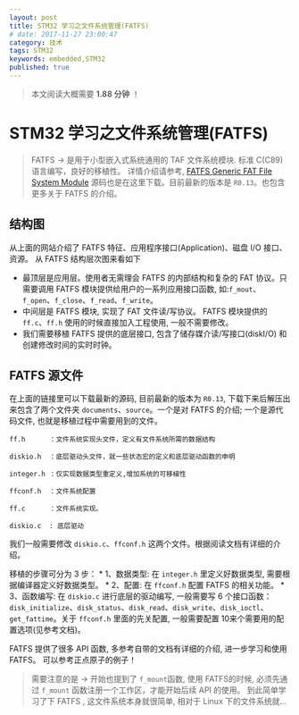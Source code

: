 ```yaml
---
layout: post
title: STM32 学习之文件系统管理(FATFS)
# date: 2017-11-27 23:00:47
category: 技术
tags: STM32
keywords: embedded,STM32
published: true
---
```


>本文阅读大概需要 **1.88 分钟** ！

# STM32 学习之文件系统管理(FATFS)
> FATFS -> 是用于小型嵌入式系统通用的 TAF 文件系统模块. 标准 C(C89) 语言编写，良好的移植性。 详情介绍请参考,
[FATFS Generic FAT File System Module](http://irtos.sourceforge.net/FAT32_ChaN/doc/00index_e.html) 源码也是在这里下载。目前最新的版本是 `R0.13`。也包含更多关于 FATFS 的介绍。

## 结构图

从上面的网站介绍了 FATFS 特征、应用程序接口(Application)、磁盘 I/O 接口、资源。  从 FATFS 结构层次图来看如下

* 最顶层是应用层。使用者无需理会 FATFS 的内部结构和复杂的 FAT 协议。只需要调用 FATFS 模块提供给用户的一系列应用接口函数, 如:`f_mout`、`f_open`、`f_close`、`f_read`、`f_write`。
* 中间层是 FATFS 模块, 实现了 FAT 文件读/写协议。 FATFS 模块提供的 `ff.c`、`ff.h` 使用的时候直接加入工程使用, 一般不需要修改。
* 我们需要移植 FATFS 提供的底层接口, 包含了储存媒介读/写接口(diskI/O) 和创建修改时间的实时时钟。

##  FATFS 源文件
在上面的链接里可以下载最新的源码, 目前最新的版本为 `R0.13`, 下载下来后解压出来包含了两个文件夹 `documents`、`source`。一个是对 FATFS 的介绍; 一个是源代码文件, 也就是移植过程中需要用到的文件。

```
ff.h      ：文件系统实现头文件，定义有文件系统所需的数据结构

diskio.h  ：底层驱动头文件，就一些状态宏的定义和底层驱动函数的申明

integer.h ：仅实现数据类型重定义,增加系统的可移植性

ffconf.h  ：文件系统配置

ff.c      ：文件系统实现。

diskio.c  : 底层驱动
```

我们一般需要修改 `diskio.c`、`ffconf.h` 这两个文件。根据阅读文档有详细的介绍。

移植的步骤可分为 3 步：
    * 1、数据类型: 在 `integer.h` 里定义好数据类型, 需要根据编译器定义好数据类型。
    * 2、配置: 在 `ffconf.h` 配置 FATFS 的相关功能。
    * 3、函数编写: 在 `diskio.c` 进行底层的驱动编写, 一般需要写 6 个接口函数：`disk_initialize`、`disk_status`、`disk_read`、`disk_write`、`disk_ioctl`、`get_fattime`。关于 `ffconf.h` 里面的先关配置, 一般需要配置 10来个需要用的配置选项(见参考文档)。

FATFS 提供了很多 API 函数, 多参考自带的文档有详细的介绍, 进一步学习和使用 FATFS。 可以参考正点原子的例子！
> 需要注意的是 -> 开始也提到了 `f_mount`函数, 使用 FATFS的时候, 必须先通过 `f_mount` 函数注册一个工作区，才能开始后续 API 的使用。
到此简单学习了下 FATFS , 这文件系统本身就很简单, 相对于 Linux 下的文件系统就...
